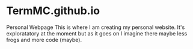 # TermMC.github.io
Personal Webpage
This is where I am creating my personal website. It's exploratatory at the moment but as it goes on I imagine there maybe less frogs and more code (maybe).
